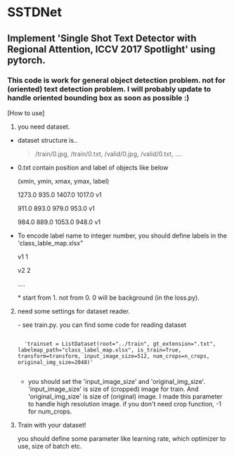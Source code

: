 # SSTDNet
Implement 'Single Shot Text Detector with Regional Attention, ICCV 2017 Spotlight' using pytorch.
----------

### This code is work for general object detection problem. not for (oriented) text detection problem. I will probably update to handle oriented bounding box as soon as possible :)


[How to use]
1. you need dataset.

  * dataset structure is..<br>
    > /train/0.jpg, /train/0.txt, /valid/0.jpg, /valid/0.txt, ....
  * 0.txt contain position and label of objects like below<br>
    <p>(xmin, ymin, xmax, ymax, label)</p>
    <p>1273.0 935.0 1407.0 1017.0 v1</p>
    <p>911.0 893.0 979.0 953.0 v1</p>
    <p>984.0 889.0 1053.0 948.0 v1</p>
  * To encode label name to integer number, you should define labels in the 'class_lable_map.xlsx"
    <p>v1 1</p>
    <p>v2 2</p>
    <p>....</p>
    * start from 1. not from 0. 0 will be background (in the loss.py).

2. need some settings for dataset reader.
   <p>- see train.py. you can find some code for reading dataset</p>
   <pre><code>
     'trainset = ListDataset(root="../train", gt_extension=".txt", labelmap_path="class_label_map.xlsx", is_train=True, transform=transform, input_image_size=512, num_crops=n_crops, original_img_size=2048)'
     </pre></code>

   - you should set the 'input_image_size' and 'original_img_size'. 'input_image_size' is size of (cropped) image for train. And 'original_img_size' is size of (original) image. I made this parameter to handle high resolution image. if you don't need crop function, -1 for num_crops.


3. Train with your dataset!
        <p>you should define some parameter like learning rate, which optimizer to use, size of batch etc.</p>
